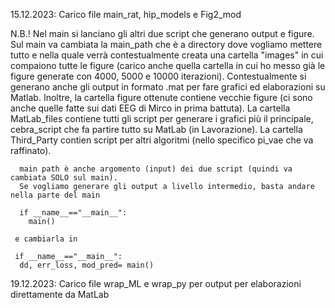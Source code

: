 15.12.2023: Carico file main_rat, hip_models e Fig2_mod

N.B.! Nel main si lanciano gli altri due script che generano output e figure. 
      Sul main va cambiata la main_path che è a directory dove vogliamo mettere tutto
      e nella quale verrà contestualmente creata una cartella "images" in cui compaiono 
      tutte le figure (carico anche quella cartella in cui ho messo già le figure generate
      con 4000, 5000 e 10000 iterazioni). Contestualmente si generano anche gli output in formato
      .mat per fare grafici ed elaborazioni su Matlab.
      Inoltre, la cartella figure ottenute contiene vecchie figure (ci sono anche quelle fatte sui dati EEG di Mirco in prima battuta). 
      La cartella MatLab_files contiene tutti gli script per generare i grafici più il principale, cebra_script che fa partire tutto su MatLab (in Lavorazione).
      La cartella Third_Party contien script per altri algoritmi (nello specifico pi_vae che va raffinato). 

      main path è anche argomento (input) dei due script (quindi va cambiata SOLO sul main). 
      Se vogliamo generare gli output a livello intermedio, basta andare nella parte del main

      if __name__=="__main__":
        main() 
     
     e cambiarla in 

     if __name__=="__main__":
      dd, err_loss, mod_pred= main()


19.12.2023: Carico file wrap_ML e wrap_py per output per elaborazioni direttamente da MatLab




